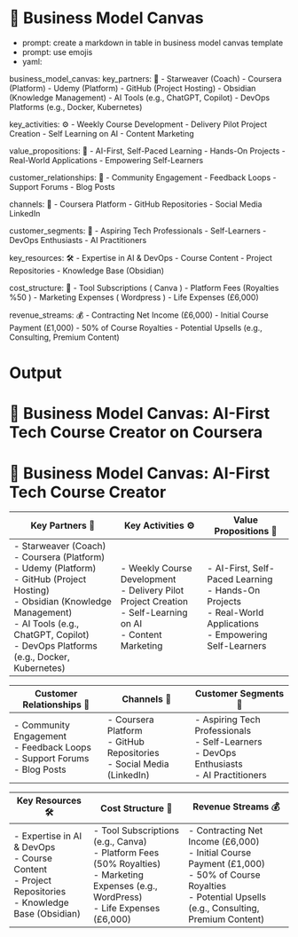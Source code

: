 # 🧠 Business Model Canvas

- prompt: create a markdown in table in business model canvas template
- prompt: use emojis
- yaml:

business_model_canvas:
  key_partners: 🤝
    - Starweaver (Coach)
    - Coursera (Platform)
    - Udemy (Platform)
    - GitHub (Project Hosting)
    - Obsidian (Knowledge Management)
    - AI Tools (e.g., ChatGPT, Copilot)
    - DevOps Platforms (e.g., Docker, Kubernetes)

  key_activities: ⚙️
    - Weekly Course Development
    - Delivery Pilot Project Creation
    - Self Learning on AI 
    - Content Marketing

  value_propositions: 🎯
    - AI-First, Self-Paced Learning
    - Hands-On Projects
    - Real-World Applications
    - Empowering Self-Learners

  customer_relationships: 💬
    - Community Engagement
    - Feedback Loops
    - Support Forums
    - Blog Posts

  channels: 📡
    - Coursera Platform
    - GitHub Repositories
    - Social Media LinkedIn

  customer_segments: 👥
    - Aspiring Tech Professionals
    - Self-Learners
    - DevOps Enthusiasts
    - AI Practitioners

  key_resources: 🛠️
    - Expertise in AI & DevOps
    - Course Content
    - Project Repositories
    - Knowledge Base (Obsidian)

  cost_structure: 💸
    - Tool Subscriptions ( Canva )
    - Platform Fees (Royalties %50 )
    - Marketing Expenses ( Wordpress )
    - Life Expenses (£6,000)

  revenue_streams: 💰
    - Contracting Net Income (£6,000)
    - Initial Course Payment (£1,000)
    - 50% of Course Royalties
    - Potential Upsells (e.g., Consulting, Premium Content)



# Output 

# 🧠 Business Model Canvas: AI-First Tech Course Creator on Coursera

# 🧠 Business Model Canvas: AI-First Tech Course Creator

| **Key Partners 🤝** | **Key Activities ⚙️** | **Value Propositions 🎯** |
|---------------------|-----------------------|---------------------------|
| - Starweaver (Coach) <br> - Coursera (Platform) <br> - Udemy (Platform) <br> - GitHub (Project Hosting) <br> - Obsidian (Knowledge Management) <br> - AI Tools (e.g., ChatGPT, Copilot) <br> - DevOps Platforms (e.g., Docker, Kubernetes) | - Weekly Course Development <br> - Delivery Pilot Project Creation <br> - Self-Learning on AI <br> - Content Marketing | - AI-First, Self-Paced Learning <br> - Hands-On Projects <br> - Real-World Applications <br> - Empowering Self-Learners |

| **Customer Relationships 💬** | **Channels 📡** | **Customer Segments 👥** |
|-------------------------------|-----------------|--------------------------|
| - Community Engagement <br> - Feedback Loops <br> - Support Forums <br> - Blog Posts | - Coursera Platform <br> - GitHub Repositories <br> - Social Media (LinkedIn) | - Aspiring Tech Professionals <br> - Self-Learners <br> - DevOps Enthusiasts <br> - AI Practitioners |

| **Key Resources 🛠️** | **Cost Structure 💸** | **Revenue Streams 💰** |
|----------------------|-----------------------|------------------------|
| - Expertise in AI & DevOps <br> - Course Content <br> - Project Repositories <br> - Knowledge Base (Obsidian) | - Tool Subscriptions (e.g., Canva) <br> - Platform Fees (50% Royalties) <br> - Marketing Expenses (e.g., WordPress) <br> - Life Expenses (£6,000) | - Contracting Net Income (£6,000) <br> - Initial Course Payment (£1,000) <br> - 50% of Course Royalties <br> - Potential Upsells (e.g., Consulting, Premium Content) |

